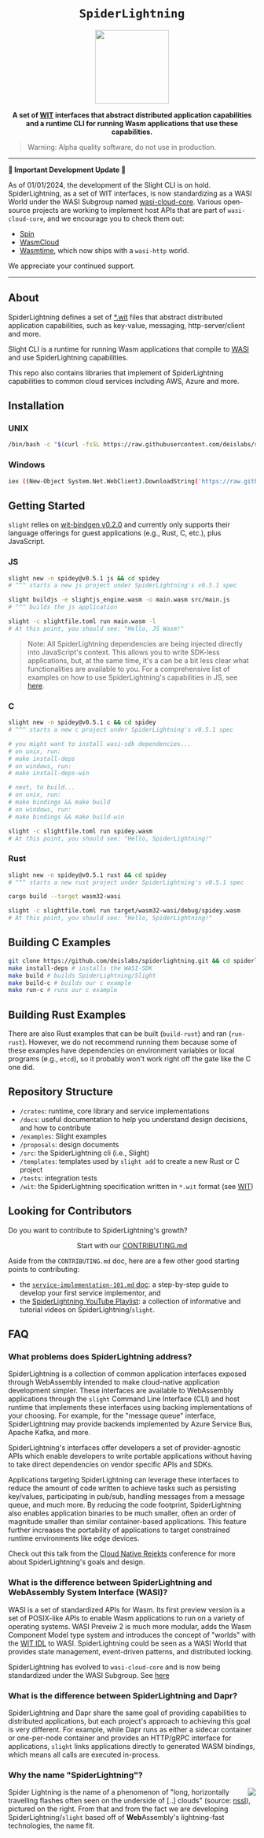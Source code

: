 
<div align="center">
  <h1><code>SpiderLightning</code></h1>
  <img src="docs/images/spiderlightning_logo_alt2.png" width="150px" />
  <p>
    <strong> A set of
    <a href="https://github.com/WebAssembly/component-model/blob/main/design/mvp/WIT.md">WIT</a> interfaces that abstract distributed application capabilities and a runtime CLI for running Wasm applications that use these capabilities. 
    </strong>
  </p>
</div>

> Warning: Alpha quality software, do not use in production.

---

**🚧 Important Development Update 🚧**

As of 01/01/2024, the development of the Slight CLI is on hold. SpiderLightning, as a set of WIT interfaces, is now standardizing as a WASI World under the WASI Subgroup named [wasi-cloud-core](https://github.com/WebAssembly/wasi-cloud-core). Various open-source projects are working to implement host APIs that are part of `wasi-cloud-core`, and we encourage you to check them out:
- [Spin](https://github.com/fermyon/spin)
- [WasmCloud](https://github.com/wasmCloud/wasmCloud)
- [Wasmtime](https://github.com/bytecodealliance/wasmtime), which now ships with a `wasi-http` world.

We appreciate your continued support.

---

## About
SpiderLightning defines a set of [*.wit](https://github.com/WebAssembly/component-model/blob/main/design/mvp/WIT.md) files that abstract distributed application capabilities, such as key-value, messaging, http-server/client and more.

Slight CLI is a runtime for running Wasm applications that compile to [WASI](https://wasi.dev/) and use SpiderLightning capabilities.

This repo also contains libraries that implement of SpiderLightning capabilities to common cloud services including AWS, Azure and more.

## Installation

### UNIX

```sh
/bin/bash -c "$(curl -fsSL https://raw.githubusercontent.com/deislabs/spiderlightning/main/install.sh)"
```

### Windows

```sh
iex ((New-Object System.Net.WebClient).DownloadString('https://raw.githubusercontent.com/deislabs/spiderlightning/main/install.ps1'))
```

## Getting Started

`slight` relies on [wit-bindgen v0.2.0](https://github.com/bytecodealliance/wit-bindgen) and currently only supports their language offerings for guest applications (e.g., Rust, C, etc.), plus JavaScript.

### JS

```sh
slight new -n spidey@v0.5.1 js && cd spidey
# ^^^ starts a new js project under SpiderLightning's v0.5.1 spec

slight buildjs -e slightjs_engine.wasm -o main.wasm src/main.js
# ^^^ builds the js application

slight -c slightfile.toml run main.wasm -l
# At this point, you should see: "Hello, JS Wasm!"
```

> Note: All SpiderLightning dependencies are being injected directly into JavaScript's context. This allows you to write SDK-less applications, but, at the same time, it's a can be a bit less clear what functionalities are available to you. For a comprehensive list of examples on how to use SpiderLightning's capabilities in JS, see [here](https://github.com/danbugs/slightjs).

### C

```sh
slight new -n spidey@v0.5.1 c && cd spidey
# ^^^ starts a new c project under SpiderLightning's v0.5.1 spec

# you might want to install wasi-sdk dependencies...
# on unix, run: 
# make install-deps
# on windows, run:
# make install-deps-win

# next, to build...
# on unix, run:
# make bindings && make build
# on windows, run:
# make bindings && make build-win

slight -c slightfile.toml run spidey.wasm
# At this point, you should see: "Hello, SpiderLightning!"
```

### Rust

```sh
slight new -n spidey@v0.5.1 rust && cd spidey
# ^^^ starts a new rust project under SpiderLightning's v0.5.1 spec

cargo build --target wasm32-wasi

slight -c slightfile.toml run target/wasm32-wasi/debug/spidey.wasm
# At this point, you should see: "Hello, SpiderLightning!"
```

## Building C Examples

```sh
git clone https://github.com/deislabs/spiderlightning.git && cd spiderlightning/ # clone our repo locally and go into it
make install-deps # installs the WASI-SDK
make build # builds SpiderLightning/Slight
make build-c # builds our c example
make run-c # runs our c example
```

## Building Rust Examples

There are also Rust examples that can be built (`build-rust`) and ran (`run-rust`). However, we do not recommend running them because some of these examples have dependencies on environment variables or local programs (e.g., `etcd`), so it probably won't work right off the gate like the C one did.

## Repository Structure

- `/crates`: runtime, core library and service implementations
- `/docs`: useful documentation to help you understand design decisions, and how to contribute
- `/examples`: Slight examples
- `/proposals`: design documents
- `/src`: the SpiderLightning cli (i.e., Slight)
- `/templates`: templates used by `slight add` to create a new Rust or C project
- `/tests`: integration tests
- `/wit`: the SpiderLightning specification written in `*.wit` format (see [WIT](https://github.com/WebAssembly/component-model/blob/main/design/mvp/WIT.md))

## Looking for Contributors
Do you want to contribute to SpiderLightning's growth? 

<p align="center">Start with our <a href="https://github.com/deislabs/spiderlightning/blob/main/CONTRIBUTING.md">CONTRIBUTING.md</a></p>

Aside from the `CONTRIBUTING.md` doc, here are a few other good starting points to contributing:
- the [`service-implementation-101.md` doc](https://github.com/deislabs/spiderlightning/blob/main/docs/service-implementation-101.md): a step-by-step guide to develop your first service implementor, and
- the [SpiderLightning YouTube Playlist](https://www.youtube.com/playlist?list=PLL6BzOBDywQcXy3otj_Y-20SCSOv-MxT3): a collection of informative and tutorial videos on SpiderLightning/`slight`.

## FAQ

### What problems does SpiderLightning address?

SpiderLightning is a collection of common application interfaces exposed through WebAssembly intended to make cloud-native application development simpler. These interfaces are available to WebAssembly applications through the `slight` Command Line Interface (CLI) and host runtime that implements these interfaces using backing implementations of your choosing. For example, for the "message queue" interface, SpiderLightning may provide backends implemented by Azure Service Bus, Apache Kafka, and more.

SpiderLightning's interfaces offer developers a set of provider-agnostic APIs which enable developers to write portable applications without having to take direct dependencies on vendor specific APIs and SDKs.

Applications targeting SpiderLightning can leverage these interfaces to reduce the amount of code written to achieve tasks such as persisting key/values, participating in pub/sub, handling messages from a message queue, and much more. By reducing the code footprint, SpiderLightning also enables application binaries to be much smaller, often an order of magnitude smaller than similar container-based applications. This feature further increases the portability of applications to target constrained runtime environments like edge devices.

Check out this talk from the [Cloud Native Rejekts](https://youtu.be/zEPeMN0ZlBM?si=0LuOouoLzgpGqqGg) conference for more about SpiderLightning's goals and design.

### What is the difference between SpiderLightning and WebAssembly System Interface (WASI)?

WASI is a set of standardized APIs for Wasm. Its first preview version is a set of POSIX-like APIs to enable Wasm applications to run on a variety of operating systems. WASI Preveiw 2 is much more modular, adds the Wasm Component Model type system and introduces the concept of "worlds" with the [WIT IDL](https://github.com/WebAssembly/component-model/blob/main/design/mvp/WIT.md) to WASI. SpiderLightning could be seen as a WASI World that provides state management, event-driven patterns, and distributed locking.

SpiderLightning has evolved to `wasi-cloud-core` and is now being standardized under the WASI Subgroup. See [here](https://github.com/WebAssembly/wasi-cloud-core)

### What is the difference between SpiderLightning and Dapr?

SpiderLightning and Dapr share the same goal of providing capabilities to distributed applications, but each project's approach to achieving this goal is very different. For example, while Dapr runs as either a sidecar container or one-per-node container and provides an HTTP/gRPC interface for applications, `slight` links applications directly to generated WASM bindings, which means all calls are executed in-process.

### Why the name "SpiderLightning"?

<img align="right" margin=".1em" src="docs/images/readme2.jpg"/>

Spider Lightning is the name of a phenomenon of "long, horizontally travelling flashes often seen on the underside of [..] clouds" (source: [nssl](https://www.nssl.noaa.gov/education/svrwx101/lightning/types/#:~:text=Spider%20lightning%20refers%20to%20long,often%20linked%20to%20%2BCG%20flashes.)), pictured on the right. From that and from the fact we are developing SpiderLightning/`slight` based off of **Web**Assembly's lightning-fast technologies, the name fit.
